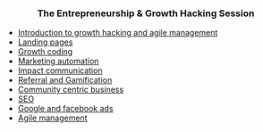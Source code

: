 <h3>
  <center>The Entrepreneurship & Growth Hacking Session
  </center>
</h3>

  * [Introduction to growth hacking and agile management](https://docs.google.com/presentation/d/1SMg8tiL04ssoospQdUu5Zd1ghIgPFqdpglqzjVmrdnY/pub?start=false&loop=false&delayms=3000) 
  * [Landing pages](https://docs.google.com/presentation/d/1PIE9QLcgrRr0JjPwpLgeF67y5ntMw4S_qXcpb6lw2vE/pub?start=false&loop=false&delayms=3000)
  * [Growth coding](https://docs.google.com/presentation/d/1KNmpPsJrAhYl9Ru_F_0itfn-_Tx3JCBntRJWA_mQkMU/pub?start=false&loop=false&delayms=3000&slide=id.p)
  * [Marketing automation](https://docs.google.com/presentation/d/1zBK9tOup_mtxxH8ghs1gvZcOm5aDN9WVphFvjPZbixs/pub?start=false&loop=false&delayms=3000)
  * [Impact communication](https://docs.google.com/presentation/d/1DoI5Rf0_JdT6Pc7uOOnilZ1Np0rQveNkhuGj55wKi28/pub?start=false&loop=false&delayms=3000)
  * [Referral and Gamification](https://docs.google.com/presentation/d/1ka03S4noUpxWMoNkl0WRbqIVF9wFm-xUmwQLmDHk71w/pub?start=false&loop=false&delayms=3000)
  * [Community centric business](https://docs.google.com/presentation/d/1dXodKKEvFX3l29FgLr38ZTjQOTgowf9KbhERMTEbUsI/pub?start=false&loop=false&delayms=3000)
  * [SEO](https://docs.google.com/presentation/d/1d9_HeQNY6nykeFKYkaz3jaJ1BpdccsaQPoVKZQlQ8_A/pub?start=false&loop=false&delayms=3000)
  * [Google and facebook ads](https://docs.google.com/presentation/d/1_yrYem8F00pO6-NK00IcouEBNdqDlcjJZKfYO6udV4g/pub?start=false&loop=false&delayms=3000)
  * [Agile management](https://docs.google.com/presentation/d/1IMky-PRSN2Ji5aFJ9SAvKA9-FQJ77eJ0CJNu_I1wKgk/pub?start=false&loop=false&delayms=3000)